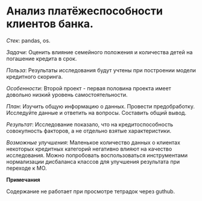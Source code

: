 # Анализ платёжеспособности клиентов банка. 

*Cтек*: pandas, os.

*Задачи*: Оценить влияние семейного положения и количества детей на погашение кредита в срок.

*Польза*: Результаты исследования будут учтены при построении модели кредитного скоринга.

*Особенности*: Второй проект - первая половина проекта имеет довольно низкий уровень самостоятельности.

*План*: Изучить общую информацию о данных. Провести предобработку. Исследуйте данные и ответить на вопросы. Составить общий вывод.

*Результат*: Исследование показало, что на кредитоспособность совокупность факторов, а не отдельно взятые характеристики.

*Возможные улучшения*: Маленькое количество данных о клиентах некоторых кредитных категорий негативно влияют на качество исследования. Можно попробовать воспользоваться инструментами нормализации дисбаланса классов для улучшения результата при переходе к МО.

**Примечания**

Содержание не работает при просмотре тетрадок через guthub.